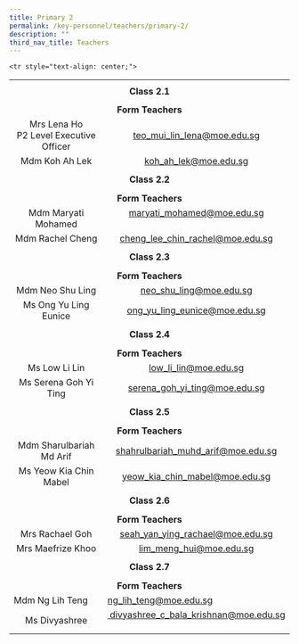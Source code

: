 ```yaml
---
title: Primary 2
permalink: /key-personnel/teachers/primary-2/
description: ""
third_nav_title: Teachers
---
```

<table style="margin-left: auto; margin-right: auto;" border="0" width="100%" cellspacing="0">
<tbody>
<tr>
<td style="text-align: center;" colspan="2" height="41"><strong>Class 2.1</strong></td>
</tr>
	
<tr style="text-align: center;"><td colspan="2" style="text-align: center;" height="25"><strong>Form Teachers</strong></td>
</tr>
	
<tr style="text-align: center;"><td width="50%">Mrs Lena Ho<br />P2 Level Executive Officer</td>
<td width="50%"><a href="mailto:teo_mui_lin_lena@moe.edu.sg" target="">teo_mui_lin_lena@moe.edu.sg</a></td>
</tr>
	
<tr style="text-align: center;">
<td>Mdm Koh Ah Lek</td>
<td><a href="mailto:koh_ah_lek@moe.edu.sg" target="">koh_ah_lek@moe.edu.sg</a></td>
</tr>
	
<tr style="text-align: center;">
<td colspan="2" style="text-align: center;" height="41"><strong>Class 2.2</strong></td>
</tr>
	
<tr style="text-align: center;">
<td colspan="2" style="text-align: center;" height="25"><strong>Form Teachers</strong></td>
</tr>
	
<tr style="text-align: center;">
<td>Mdm Maryati Mohamed</td>
<td><a href="mailto:maryati_mohamed@moe.edu.sg" target="">maryati_mohamed@moe.edu.sg</a><br /><br /></td>
</tr>
	
<tr style="text-align: center;">
<td>Mdm Rachel Cheng</td>
<td><a href="mailto:cheng_lee_chin_rachel@moe.edu.sg" target="">cheng_lee_chin_rachel@moe.edu.sg</a></td>
</tr>
	
<tr style="text-align: center;">
<td colspan="2" style="text-align: center;" height="41"><strong>Class 2.3</strong></td>
</tr>
	
<tr style="text-align: center;">
<td colspan="2" style="text-align: center;" height="25"><strong>Form Teachers</strong></td>
</tr>
	
<tr style="text-align: center;">
<td>Mdm Neo Shu Ling</td>
<td><a href="mailto:neo_shu_ling@moe.edu.sg" target="">neo_shu_ling@moe.edu.sg</a></td>
</tr>
<tr style="text-align: center;">
<td>Ms Ong Yu Ling Eunice</td>
<td><a href="mailto:ong_yu_ling_eunice@moe.edu.sg" target="">ong_yu_ling_eunice@moe.edu.sg</a></td>
</tr>
	
<tr style="text-align: center;">
<td colspan="2" style="text-align: center;" height="41"><strong>Class 2.4</strong></td>
</tr>
	
<tr style="text-align: center;">
<td colspan="2" style="text-align: center;" height="25"><strong>Form Teachers</strong></td>
</tr>
	
<tr style="text-align: center;">
<td width="50%">Ms Low Li Lin</td>
<td width="50%"><a href="mailto:low_li_lin@moe.edu.sg" target="">low_li_lin@moe.edu.sg</a></td>
</tr>
	
<tr style="text-align: center;">
<td>Ms Serena Goh Yi Ting</td>
<td><a href="mailto:serena_goh_yi_ting@moe.edu.sg" target="">serena_goh_yi_ting@moe.edu.sg</a></td>
</tr>
	
<tr style="text-align: center;">
<td colspan="2" style="text-align: center;" height="41"><strong>Class 2.5</strong></td>
</tr>
	
<tr style="text-align: center;">
<td colspan="2" style="text-align: center;" height="25"><strong>Form Teachers</strong></td>
</tr>
	
<tr style="text-align: center;">
<td>Mdm Sharulbariah Md Arif</td>
<td><a href="mailto:shahrulbariah_muhd_arif@moe.edu.sg" target="">shahrulbariah_muhd_arif@moe.edu.sg</a></td>
</tr>
	
<tr style="text-align: center;">
<td>Ms Yeow Kia Chin Mabel</td>
<td><a href="mailto:yeow_kia_chin_mabel@moe.edu.sg" target="">yeow_kia_chin_mabel@moe.edu.sg</a></td>
</tr>
	
<tr style="text-align: center;">
<td colspan="2" style="text-align: center;" height="41"><strong>Class 2.6</strong></td>
</tr>
	
<tr style="text-align: center;">
<td colspan="2" style="text-align: center;" height="25"><strong>Form Teachers</strong></td>
</tr>
	
<tr style="text-align: center;">
<td> Mrs Rachael Goh </td>
<td><a href="mailto:seah_yan_ying_rachael@moe.edu.sg" target="">seah_yan_ying_rachael@moe.edu.sg</a></td>
</tr>
	
<tr style="text-align: center;">
<td>Mrs Maefrize Khoo</td>
<td><a href="mailto:lim_meng_hui@moe.edu.sg" target="">lim_meng_hui@moe.edu.sg</a></td>
</tr>
	
<tr style="text-align: center;">
<td colspan="2" style="text-align: center;" height="41"><strong>Class 2.7</strong></td>
</tr>

<tr style="text-align: center;">
<td colspan="2" style="text-align: center;" height="25"><strong>Form Teachers</strong></td>
</tr>

	<tr style="text-align: center;">
<td>Mdm Ng Lih Teng</td>
<td><a href="mailto:ng_lih_teng@moe.edu.sg" target="">ng_lih_teng@moe.edu.sg</a></td>
</tr>

<tr style="text-align: center;">
<td>Ms Divyashree</td>
<td><a href="mailto:divyashree_c_bala_krishnan@moe.edu.sg" target=""> divyashree_c_bala_krishnan@moe.edu.sg</a><br /><br /></td>
</tr>
</tbody>
</table>